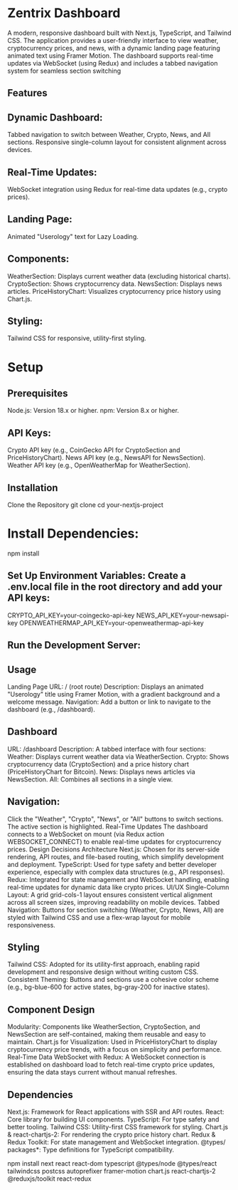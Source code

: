 # Zentrix Dashboard
A modern, responsive dashboard built with Next.js, TypeScript, and Tailwind CSS. The application provides a user-friendly interface to view weather, cryptocurrency prices, and news, with a dynamic landing page featuring animated text using Framer Motion. The dashboard supports real-time updates via WebSocket (using Redux) and includes a tabbed navigation system for seamless section switching

## Features


## Dynamic Dashboard:
Tabbed navigation to switch between Weather, Crypto, News, and All sections.
Responsive single-column layout for consistent alignment across devices.
## Real-Time Updates:


WebSocket integration using Redux for real-time data updates (e.g., crypto prices).
## Landing Page:
Animated "Userology" text for Lazy Loading.


## Components:
 WeatherSection: Displays current weather data (excluding historical charts).
 CryptoSection: Shows cryptocurrency data.
 NewsSection: Displays news articles.
 PriceHistoryChart: Visualizes cryptocurrency price history using Chart.js.

 
## Styling:
Tailwind CSS for responsive, utility-first styling.


# Setup
## Prerequisites
Node.js: Version 18.x or higher.
npm: Version 8.x or higher.


## API Keys:
 Crypto API key (e.g., CoinGecko API for CryptoSection and PriceHistoryChart).
 News API key (e.g., NewsAPI for NewsSection).
 Weather API key (e.g., OpenWeatherMap for WeatherSection).

 
## Installation
Clone the Repository
git clone <repository-url>
cd your-nextjs-project
# Install Dependencies:
npm install

## Set Up Environment Variables: Create a .env.local file in the root directory and add your API keys:
CRYPTO_API_KEY=your-coingecko-api-key
NEWS_API_KEY=your-newsapi-key
OPENWEATHERMAP_API_KEY=your-openweathermap-api-key

## Run the Development Server:


## Usage
Landing Page
URL: / (root route)
Description: Displays an animated "Userology" title using Framer Motion, with a gradient background and a welcome message.
Navigation: Add a button or link to navigate to the dashboard (e.g., /dashboard).

## Dashboard
URL: /dashboard
Description: A tabbed interface with four sections:
Weather: Displays current weather data via WeatherSection.
Crypto: Shows cryptocurrency data (CryptoSection) and a price history chart (PriceHistoryChart for Bitcoin).
News: Displays news articles via NewsSection.
All: Combines all sections in a single view.

## Navigation:
Click the "Weather", "Crypto", "News", or "All" buttons to switch sections.
The active section is highlighted.
Real-Time Updates
The dashboard connects to a WebSocket on mount (via Redux action WEBSOCKET_CONNECT) to enable real-time updates for cryptocurrency prices.
Design Decisions
Architecture
Next.js: Chosen for its server-side rendering, API routes, and file-based routing, which simplify development and deployment.
TypeScript: Used for type safety and better developer experience, especially with complex data structures (e.g., API responses).
Redux: Integrated for state management and WebSocket handling, enabling real-time updates for dynamic data like crypto prices.
UI/UX
Single-Column Layout: A grid grid-cols-1 layout ensures consistent vertical alignment across all screen sizes, improving readability on mobile devices.
Tabbed Navigation: Buttons for section switching (Weather, Crypto, News, All) are styled with Tailwind CSS and use a flex-wrap layout for mobile responsiveness.

##  Styling
Tailwind CSS: Adopted for its utility-first approach, enabling rapid development and responsive design without writing custom CSS.
Consistent Theming: Buttons and sections use a cohesive color scheme (e.g., bg-blue-600 for active states, bg-gray-200 for inactive states).

## Component Design
Modularity: Components like WeatherSection, CryptoSection, and NewsSection are self-contained, making them reusable and easy to maintain.
Chart.js for Visualization: Used in PriceHistoryChart to display cryptocurrency price trends, with a focus on simplicity and performance.
Real-Time Data
WebSocket with Redux: A WebSocket connection is established on dashboard load to fetch real-time crypto price updates, ensuring the data stays current without manual refreshes.

## Dependencies
Next.js: Framework for React applications with SSR and API routes.
React: Core library for building UI components.
TypeScript: For type safety and better tooling.
Tailwind CSS: Utility-first CSS framework for styling.
Chart.js & react-chartjs-2: For rendering the crypto price history chart.
Redux & Redux Toolkit: For state management and WebSocket integration.
@types/ packages*: Type definitions for TypeScript compatibility.

npm install next react react-dom typescript @types/node @types/react tailwindcss postcss autoprefixer framer-motion chart.js react-chartjs-2 @reduxjs/toolkit react-redux
